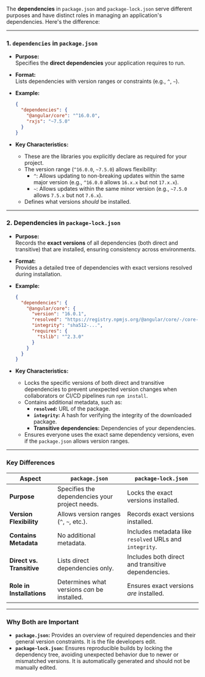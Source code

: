 The **dependencies** in `package.json` and `package-lock.json` serve different purposes and have distinct roles in managing an application's dependencies. Here's the difference:

---

### **1. `dependencies` in `package.json`**
- **Purpose:**  
  Specifies the **direct dependencies** your application requires to run.
  
- **Format:**  
  Lists dependencies with version ranges or constraints (e.g., `^`, `~`).

- **Example:**
  ```json
  {
    "dependencies": {
      "@angular/core": "^16.0.0",
      "rxjs": "~7.5.0"
    }
  }
  ```

- **Key Characteristics:**
  - These are the libraries you explicitly declare as required for your project.
  - The version range (`^16.0.0`, `~7.5.0`) allows flexibility:
    - `^`: Allows updating to non-breaking updates within the same major version (e.g., `^16.0.0` allows `16.x.x` but not `17.x.x`).
    - `~`: Allows updates within the same minor version (e.g., `~7.5.0` allows `7.5.x` but not `7.6.x`).
  - Defines what versions *should* be installed.

---

### **2. Dependencies in `package-lock.json`**
- **Purpose:**  
  Records the **exact versions** of all dependencies (both direct and transitive) that are installed, ensuring consistency across environments.

- **Format:**  
  Provides a detailed tree of dependencies with exact versions resolved during installation.

- **Example:**
  ```json
  {
    "dependencies": {
      "@angular/core": {
        "version": "16.0.1",
        "resolved": "https://registry.npmjs.org/@angular/core/-/core-16.0.1.tgz",
        "integrity": "sha512-...",
        "requires": {
          "tslib": "^2.3.0"
        }
      }
    }
  }
  ```

- **Key Characteristics:**
  - Locks the specific versions of both direct and transitive dependencies to prevent unexpected version changes when collaborators or CI/CD pipelines run `npm install`.
  - Contains additional metadata, such as:
    - **`resolved`:** URL of the package.
    - **`integrity`:** A hash for verifying the integrity of the downloaded package.
    - **Transitive dependencies:** Dependencies of your dependencies.
  - Ensures everyone uses the exact same dependency versions, even if the `package.json` allows version ranges.

---

### **Key Differences**

| Aspect                  | `package.json`                          | `package-lock.json`                    |
|-------------------------|------------------------------------------|-----------------------------------------|
| **Purpose**             | Specifies the dependencies your project needs. | Locks the exact versions installed.    |
| **Version Flexibility** | Allows version ranges (`^`, `~`, etc.). | Records exact versions installed.      |
| **Contains Metadata**   | No additional metadata.                 | Includes metadata like `resolved` URLs and `integrity`. |
| **Direct vs. Transitive** | Lists direct dependencies only.         | Includes both direct and transitive dependencies. |
| **Role in Installations**| Determines what versions *can* be installed. | Ensures exact versions *are* installed. |

---

### **Why Both are Important**
- **`package.json`:** Provides an overview of required dependencies and their general version constraints. It is the file developers edit.
- **`package-lock.json`:** Ensures reproducible builds by locking the dependency tree, avoiding unexpected behavior due to newer or mismatched versions. It is automatically generated and should not be manually edited.

